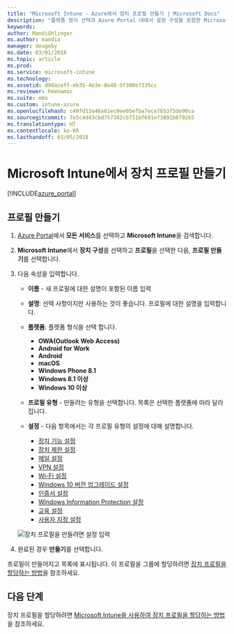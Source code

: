 ```yaml
---
title: "Microsoft Intune - Azure에서 장치 프로필 만들기 | Microsoft Docs"
description: "플랫폼 형식 선택과 Azure Portal 내에서 설정 구성을 포함한 Microsoft Intune에서 장치 프로필 추가나 구성"
keywords: 
author: MandiOhlinger
ms.author: mandia
manager: dougeby
ms.date: 03/01/2018
ms.topic: article
ms.prod: 
ms.service: microsoft-intune
ms.technology: 
ms.assetid: d98aceff-eb35-4e3e-8e40-5f300e7335cc
ms.reviewer: heenamac
ms.suite: ems
ms.custom: intune-azure
ms.openlocfilehash: c40fd13a46a61ec0ee05efba7ece7653f5de90ca
ms.sourcegitcommit: 7e5c4d43cbd757342cb731bf691ef3891b0792b5
ms.translationtype: HT
ms.contentlocale: ko-KR
ms.lasthandoff: 03/05/2018
---
```

# <a name="create-a-device-profile-in-microsoft-intune"></a>Microsoft Intune에서 장치 프로필 만들기

[!INCLUDE[azure_portal](./includes/azure_portal.md)]

## <a name="create-the-profile"></a>프로필 만들기
1. [Azure Portal](https://portal.azure.com)에서 **모든 서비스**를 선택하고 **Microsoft Intune**을 검색합니다.

2. **Microsoft Intune**에서 **장치 구성**를 선택하고 **프로필**을 선택한 다음, **프로필 만들기**를 선택합니다.

3. 다음 속성을 입력합니다. 

    - **이름** - 새 프로필에 대한 설명이 포함된 이름 입력
    - **설명**: 선택 사항이지만 사용하는 것이 좋습니다. 프로필에 대한 설명을 입력합니다.
    - **플랫폼**: 플랫폼 형식을 선택 합니다.  

        - **OWA(Outlook Web Access)**
        - **Android for Work**
        - **Android**
        - **macOS**
        - **Windows Phone 8.1**
        - **Windows 8.1 이상**
        - **Windows 10 이상**

    - **프로필 유형** - 만들려는 유형을 선택합니다. 목록은 선택한 플랫폼에 따라 달라집니다.
    - **설정** - 다음 항목에서는 각 프로필 유형의 설정에 대해 설명합니다.

        -  [장치 기능 설정](device-features-configure.md)
        -  [장치 제한 설정](device-restrictions-configure.md)
        -  [메일 설정](email-settings-configure.md)
        -  [VPN 설정](vpn-settings-configure.md)
        -  [Wi-Fi 설정](wi-fi-settings-configure.md)
        -  [Windows 10 버전 업그레이드 설정](edition-upgrade-configure-windows-10.md)
        -  [인증서 설정](certificates-configure.md)
        -  [Windows Information Protection 설정](windows-information-protection-configure.md)
        -  [교육 설정](education-settings-configure.md)
        -  [사용자 지정 설정](custom-settings-configure.md)

    ![장치 프로필을 만들려면 설정 입력](./media/create-device-profile.png)

4. 완료된 경우 **만들기**를 선택합니다. 

프로필이 만들어지고 목록에 표시됩니다. 이 프로필을 그룹에 할당하려면 [장치 프로필을 할당하는 방법](device-profile-assign.md)을 참조하세요.


## <a name="next-steps"></a>다음 단계
장치 프로필을 할당하려면 [Microsoft Intune을 사용하여 장치 프로필을 할당하는 방법](device-profile-assign.md)을 참조하세요.